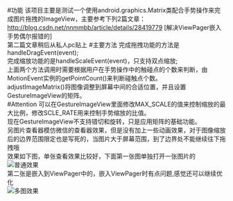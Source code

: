 #功能
该项目主要是测试一个使用android.graphics.Matrix类配合手势操作来完成图片拖拽的ImageView，主要参考下列2篇文章：  
<http://blog.csdn.net/nnmmbb/article/details/28419779> [解决ViewPager嵌入手势偶尔报错的]  
第二篇文章稍后从私人pc贴上
#主要方法
完成拖拽功能的方法是handleDragEvent(event);  
完成缩放功能的是handleScaleEvent(event)，只支持双点缩放;  
上面两个方法调用时需要根据用户在手势操作中的触碰点的个数来判断，由MotionEvent实例的getPointCount()来判断碰触点个数。  
adjustImageMatrix()将图像调整到屏幕中间的合适位置，并且设置GestureImageView的矩阵。  
#Attention
可以在GestureImageView里面修改MAX_SCALE的值来控制缩放的最大比例，修改SCLE_RATE用来控制手势缩放的比值。  
现在GestureImageView不支持错切和旋转，只是应用矩阵的基础功能。    
另图片查看器模仿微信的查看器效果，但是没有加上一些动画效果，对于图像缩放后的边界范围限定也是写死的，当图片大于屏幕范围，到了边界处不能继续往下拖拽哦  
效果如下图，单张查看效果比较好，下面第一张图单独打开一张图片的
![普通效果](https://github.com/Bottlezn/TestTouch/blob/master/app/src/main/res/drawable/single.gif)  
第二张是嵌入到ViewPager中的，嵌入ViewPager时有点问题,感觉还可以继续优化  
![多图效果](https://github.com/Bottlezn/TestTouch/blob/master/app/src/main/res/drawable/multiply.gif)
